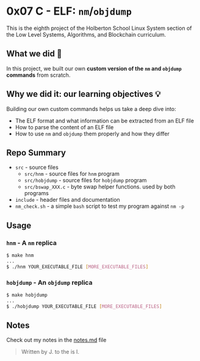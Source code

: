 # 0x07 C - ELF: `nm`/`objdump`

This is the eighth project of the Holberton School Linux System section of the Low Level Systems, Algorithms, and Blockchain curriculum.

## What we did 🤔

In this project, we built our own **custom version of the `nm` and `objdump` commands** from scratch.


## Why we did it: our learning objectives 💡

Building our own custom commands helps us take a deep dive into:

* The ELF format and what information can be extracted from an ELF file
* How to parse the content of an ELF file
* How to use `nm` and `objdump` them properly and how they differ

## Repo Summary

* `src` - source files
    * `src/hnm` - source files for `hnm` program
    * `src/hobjdump` - source files for `hobjdump` program
    * `src/bswap_XXX.c` - byte swap helper functions. used by both programs
* `include` - header files and documentation
* `nm_check.sh` - a simple `bash` script to test my program against `nm -p`


## Usage

### `hnm` - A `nm` replica

```bash
$ make hnm
...
$ ./hnm YOUR_EXECUTABLE_FILE [MORE_EXECUTABLE_FILES]
```

### `hobjdump` - An `objdump` replica

```bash
$ make hobjdump
...
$ ./hobjdump YOUR_EXECUTABLE_FILE [MORE_EXECUTABLE_FILES]
```

## Notes

Check out my notes in the [notes.md](./notes.md) file


> Written by J. to the is I.
